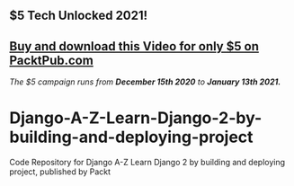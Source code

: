 ## $5 Tech Unlocked 2021!
[Buy and download this Video for only $5 on PacktPub.com](https://www.packtpub.com/product/django-a-z-learn-django-2-by-building-and-deploying-project-video/9781839213960)
-----
*The $5 campaign         runs from __December 15th 2020__ to __January 13th 2021.__*

# Django-A-Z-Learn-Django-2-by-building-and-deploying-project
Code Repository for Django A-Z Learn Django 2 by building and deploying project, published by Packt
